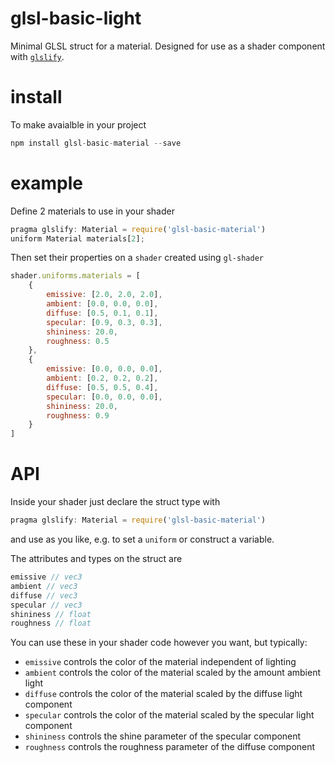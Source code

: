 # glsl-basic-light

Minimal GLSL struct for a material. Designed for use as a shader component with [`glslify`](https://github.com/stackgl/glslify).

# install

To make avaialble in your project

```javascript
npm install glsl-basic-material --save
```

# example

Define 2 materials to use in your shader

```javascript
pragma glslify: Material = require('glsl-basic-material')
uniform Material materials[2];
```

Then set their properties on a `shader` created using `gl-shader`

```javascript
shader.uniforms.materials = [
	{
		emissive: [2.0, 2.0, 2.0],
		ambient: [0.0, 0.0, 0.0],
		diffuse: [0.5, 0.1, 0.1],
		specular: [0.9, 0.3, 0.3],
		shininess: 20.0,
		roughness: 0.5
	},
	{
		emissive: [0.0, 0.0, 0.0],
		ambient: [0.2, 0.2, 0.2],
		diffuse: [0.5, 0.5, 0.4],
		specular: [0.0, 0.0, 0.0],
		shininess: 20.0,
		roughness: 0.9
	}
]
```

# API

Inside your shader just declare the struct type with

```javascript
pragma glslify: Material = require('glsl-basic-material')
```

and use as you like, e.g. to set a `uniform` or construct a variable.

The attributes and types on the struct are

```javascript
emissive // vec3
ambient // vec3
diffuse // vec3
specular // vec3
shininess // float
roughness // float
```

You can use these in your shader code however you want, but typically:
- `emissive` controls the color of the material independent of lighting
- `ambient` controls the color of the material scaled by the amount ambient light
- `diffuse` controls the color of the material scaled by the diffuse light component
- `specular` controls the color of the material scaled by the specular light component
- `shininess` controls the shine parameter of the specular component
- `roughness` controls the roughness parameter of the diffuse component